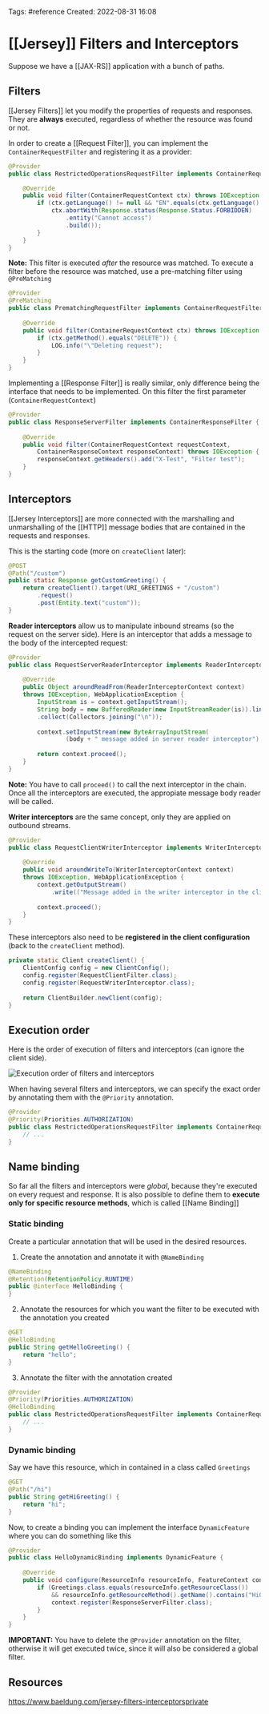 Tags: #reference 
Created: 2022-08-31 16:08

# [[Jersey]] Filters and Interceptors
Suppose we have a [[JAX-RS]] application with a bunch of paths.

## Filters
[[Jersey Filters]] let you modify the properties of requests and responses. They are **always** executed, regardless of whether the resource was found or not.

In order to create a [[Request Filter]], you can implement the `ContainerRequestFilter` and registering it as a provider:

```java
@Provider
public class RestrictedOperationsRequestFilter implements ContainerRequestFilter { 

	@Override 
	public void filter(ContainerRequestContext ctx) throws IOException {
		if (ctx.getLanguage() != null && "EN".equals(ctx.getLanguage() .getLanguage())) {
			ctx.abortWith(Response.status(Response.Status.FORBIDDEN)
				.entity("Cannot access")
				.build()); 
		} 
	} 
}
```

**Note:** This filter is executed *after* the resource was matched. To execute a filter before the resource was matched, use a pre-matching filter using `@PreMatching`

```java
@Provider  
@PreMatching  
public class PrematchingRequestFilter implements ContainerRequestFilter {  
  
    @Override  
    public void filter(ContainerRequestContext ctx) throws IOException {  
        if (ctx.getMethod().equals("DELETE")) {  
            LOG.info("\"Deleting request");  
        }  
    }  
}
```

Implementing a [[Response Filter]] is really similar, only difference being the interface that needs to be implemented. On this filter the first parameter (`ContainerRequestContext`)

```java
@Provider  
public class ResponseServerFilter implements ContainerResponseFilter {  
  
    @Override  
    public void filter(ContainerRequestContext requestContext,  
        ContainerResponseContext responseContext) throws IOException {  
        responseContext.getHeaders().add("X-Test", "Filter test");  
    }  
}
```

## Interceptors
[[Jersey Interceptors]] are more connected with the marshalling and unmarshalling of the [[HTTP]] message bodies that are contained in the requests and responses.

This is the starting code (more on `createClient` later):
```java
@POST
@Path("/custom")
public static Response getCustomGreeting() {  
    return createClient().target(URI_GREETINGS + "/custom")  
        .request()  
        .post(Entity.text("custom"));  
}
```

**Reader interceptors** allow us to manipulate inbound streams (so the request on the server side). Here is an interceptor that adds a message to the body of the intercepted request:

```java
@Provider  
public class RequestServerReaderInterceptor implements ReaderInterceptor {  
  
    @Override  
    public Object aroundReadFrom(ReaderInterceptorContext context)  
    throws IOException, WebApplicationException {  
        InputStream is = context.getInputStream();  
        String body = new BufferedReader(new InputStreamReader(is)).lines()  
        .collect(Collectors.joining("\n"));  
  
        context.setInputStream(new ByteArrayInputStream(  
                (body + " message added in server reader interceptor").getBytes()));  
  
        return context.proceed();  
    }  
}
```

**Note:** You have to call `proceed()` to call the next interceptor in the chain. Once all the interceptors are executed, the appropiate message body reader will be called.

**Writer interceptors** are the same concept, only they are applied on outbound streams.

```java
@Provider  
public class RequestClientWriterInterceptor implements WriterInterceptor {  
  
    @Override  
    public void aroundWriteTo(WriterInterceptorContext context)  
    throws IOException, WebApplicationException {  
        context.getOutputStream()  
            .write(("Message added in the writer interceptor in the client side").getBytes());  
  
        context.proceed();  
    }  
}
```

These interceptors also need to be **registered in the client configuration** (back to the `createClient` method).

```java
private static Client createClient() {  
    ClientConfig config = new ClientConfig();  
    config.register(RequestClientFilter.class);  
    config.register(RequestWriterInterceptor.class);  
  
    return ClientBuilder.newClient(config);  
}
```

## Execution order

Here is the order of execution of filters and interceptors (can ignore the client side).

![Execution order of filters and interceptors](https://www.baeldung.com/wp-content/uploads/2018/03/Jersey2.png)

When having several filters and interceptors, we can specify the exact order by annotating them with the `@Priority` annotation.

```java
@Provider  
@Priority(Priorities.AUTHORIZATION)  
public class RestrictedOperationsRequestFilter implements ContainerRequestFilter {  
    // ...  
}
```

## Name binding
So far all the filters and interceptors were *global*, because they're executed on every request and response. It is also possible to define them to **execute only for specific resource methods**, which is called [[Name Binding]]

### Static binding
Create a particular annotation that will be used in the desired resources.
1. Create the annotation and annotate it with `@NameBinding`

```java
@NameBinding  
@Retention(RetentionPolicy.RUNTIME)  
public @interface HelloBinding {  
}
```

2. Annotate the resources for which you want the filter to be executed with the annotation you created

```java
@GET  
@HelloBinding  
public String getHelloGreeting() {  
    return "hello";  
}
```

3. Annotate the filter with the annotation created

```java
@Provider  
@Priority(Priorities.AUTHORIZATION)  
@HelloBinding  
public class RestrictedOperationsRequestFilter implements ContainerRequestFilter {  
    // ...  
}
```

### Dynamic binding
Say we have this resource, which in contained in a class called `Greetings`

```java
@GET  
@Path("/hi")  
public String getHiGreeting() {  
    return "hi";  
}
```

Now, to create a binding you can implement the interface `DynamicFeature` where you can do something like this

```java
@Provider  
public class HelloDynamicBinding implements DynamicFeature {  
  
    @Override  
    public void configure(ResourceInfo resourceInfo, FeatureContext context) {  
        if (Greetings.class.equals(resourceInfo.getResourceClass())  
            && resourceInfo.getResourceMethod().getName().contains("HiGreeting")) {  
            context.register(ResponseServerFilter.class);  
        }  
    }  
}
```

**IMPORTANT:** You have to delete the `@Provider` annotation on the filter, otherwise it will get executed twice, since it will also be considered a global filter.

## Resources
https://www.baeldung.com/jersey-filters-interceptorsprivate